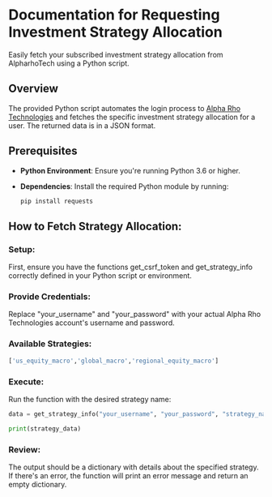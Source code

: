 # Documentation for Requesting Investment Strategy Allocation

Easily fetch your subscribed investment strategy allocation from AlpharhoTech using a Python script.

## Overview

The provided Python script automates the login process to [Alpha Rho Technologies](https://www.alpharhotech.com) and fetches the specific investment strategy allocation for a user. The returned data is in a JSON format.

## **Prerequisites**

- **Python Environment**: Ensure you're running Python 3.6 or higher.
  
- **Dependencies**: Install the required Python module by running:
  ```bash
  pip install requests
  ```

## How to Fetch Strategy Allocation:
### Setup:

First, ensure you have the functions get_csrf_token and get_strategy_info correctly defined in your Python script or environment.

### Provide Credentials:

Replace "your_username" and "your_password" with your actual Alpha Rho Technologies account's username and password.

### Available Strategies:
```python
['us_equity_macro','global_macro','regional_equity_macro']
```

### Execute:
Run the function with the desired strategy name:

```python
data = get_strategy_info("your_username", "your_password", "strategy_name_here")

print(strategy_data)
```

### Review:
The output should be a dictionary with details about the specified strategy. If there's an error, the function will print an error message and return an empty dictionary.